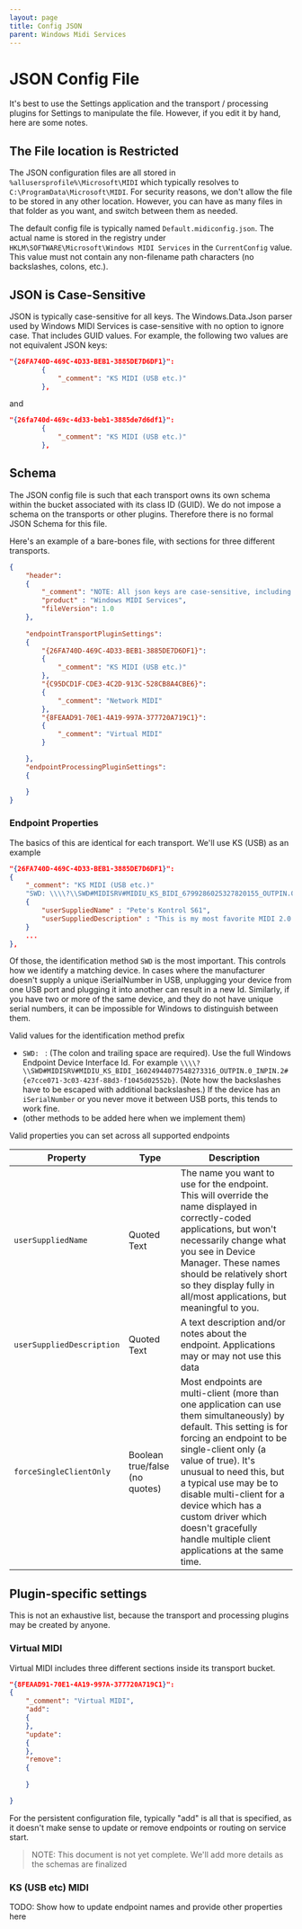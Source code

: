 ```yaml
---
layout: page
title: Config JSON
parent: Windows Midi Services
---
```


# JSON Config File

It's best to use the Settings application and the transport / processing plugins for Settings to manipulate the file. However, if you edit it by hand, here are some notes.

## The File location is Restricted

The JSON configuration files are all stored in `%allusersprofile%\Microsoft\MIDI` which typically resolves to `C:\ProgramData\Microsoft\MIDI`. For security reasons, we don't allow the file to be stored in any other location. However, you can have as many files in that folder as you want, and switch between them as needed.

The default config file is typically named `Default.midiconfig.json`. The actual name is stored in the registry under `HKLM\SOFTWARE\Microsoft\Windows MIDI Services` in the `CurrentConfig` value. This value must not contain any non-filename path characters (no backslashes, colons, etc.).

## JSON is Case-Sensitive

JSON is typically case-sensitive for all keys. The Windows.Data.Json parser used by Windows MIDI Services is case-sensitive with no option to ignore case. That includes GUID values. For example, the following two values are not equivalent JSON keys:

```json
"{26FA740D-469C-4D33-BEB1-3885DE7D6DF1}":
        {
            "_comment": "KS MIDI (USB etc.)"
        },
```
and
```json
"{26fa740d-469c-4d33-beb1-3885de7d6df1}":
        {
            "_comment": "KS MIDI (USB etc.)"
        },
```

## Schema

The JSON config file is such that each transport owns its own schema within the bucket associated with its class ID (GUID). We do not impose a schema on the transports or other plugins. Therefore there is no formal JSON Schema for this file. 

Here's an example of a bare-bones file, with sections for three different transports.

```json
{
    "header":
    {
        "_comment": "NOTE: All json keys are case-sensitive, including GUIDs.",
        "product" : "Windows MIDI Services",
        "fileVersion": 1.0
    },
    
    "endpointTransportPluginSettings":
    {
        "{26FA740D-469C-4D33-BEB1-3885DE7D6DF1}":
        {
            "_comment": "KS MIDI (USB etc.)"
        },
        "{C95DCD1F-CDE3-4C2D-913C-528CB8A4CBE6}":
        {
            "_comment": "Network MIDI"
        },
        "{8FEAAD91-70E1-4A19-997A-377720A719C1}":
        {
            "_comment": "Virtual MIDI"
        }

    },
    "endpointProcessingPluginSettings":
    {

    }
}
```

### Endpoint Properties

The basics of this are identical for each transport. We'll use KS (USB) as an example

```json
"{26FA740D-469C-4D33-BEB1-3885DE7D6DF1}":
{
    "_comment": "KS MIDI (USB etc.)"
    "SWD: \\\\?\\SWD#MIDISRV#MIDIU_KS_BIDI_6799286025327820155_OUTPIN.0_INPIN.2#{e7cce071-3c03-423f-88d3-f1045d02552b}":
    {
        "userSuppliedName" : "Pete's Kontrol S61",
        "userSuppliedDescription" : "This is my most favorite MIDI 2.0 controller in the whole world!"
    }
    ...
},
```

Of those, the identification method `SWD` is the most important. This controls how we identify a matching device. In cases where the manufacturer doesn't supply a unique iSerialNumber in USB, unplugging your device from one USB port and plugging it into another can result in a new Id. Similarly, if you have two or more of the same device, and they do not have unique serial numbers, it can be impossible for Windows to distinguish between them.

Valid values for the identification method prefix

- `SWD: ` : (The colon and trailing space are required). Use the full Windows Endpoint Device Interface Id. For example `\\\\?\\SWD#MIDISRV#MIDIU_KS_BIDI_16024944077548273316_OUTPIN.0_INPIN.2#{e7cce071-3c03-423f-88d3-f1045d02552b}`. (Note how the backslashes have to be escaped with additional backslashes.) If the device has an `iSerialNumber` or you never move it between USB ports, this tends to work fine.
- (other methods to be added here when we implement them)

Valid properties you can set across all supported endpoints

| Property | Type | Description |
| -------- | ---- | ----------- |
| `userSuppliedName` | Quoted Text | The name you want to use for the endpoint. This will override the name displayed in correctly-coded applications, but won't necessarily change what you see in Device Manager. These names should be relatively short so they display fully in all/most applications, but meaningful to you. |
| `userSuppliedDescription` | Quoted Text | A text description and/or notes about the endpoint. Applications may or may not use this data |
| `forceSingleClientOnly` | Boolean true/false (no quotes) | Most endpoints are multi-client (more than one application can use them simultaneously) by default. This setting is for forcing an endpoint to be single-client only (a value of true). It's unusual to need this, but a typical use may be to disable multi-client for a device which has a custom driver which doesn't gracefully handle multiple client applications at the same time. |

## Plugin-specific settings

This is not an exhaustive list, because the transport and processing plugins may be created by anyone.

### Virtual MIDI 

Virtual MIDI includes three different sections inside its transport bucket.

```json
"{8FEAAD91-70E1-4A19-997A-377720A719C1}":
{
    "_comment": "Virtual MIDI",
    "add":
    {
    },
    "update":
    {
    },
    "remove":
    {
       
    }

}
```

For the persistent configuration file, typically "add" is all that is specified, as it doesn't make sense to update or remove endpoints or routing on service start.

> NOTE: This document is not yet complete. We'll add more details as the schemas are finalized

### KS (USB etc) MIDI

TODO: Show how to update endpoint names and provide other properties here
